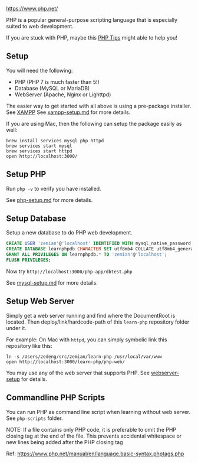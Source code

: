 https://www.php.net/

PHP is a popular general-purpose scripting language that is especially suited to web development.

If you are stuck with PHP, maybe this [PHP Tips](php-tips.md) might able to help you!

## Setup

You will need the following:

* PHP (PHP 7 is much faster than 5!)
* Database (MySQL or MariaDB)
* WebServer (Apache, Nginx or Lighttpd)

The easier way to get started with all above is using a pre-package installer. See [XAMPP](https://www.apachefriends.org/) See [xampp-setup.md](xampp-setup.md) for more details.

If you are using Mac, then the following can setup the package easily as well:

	brew install services mysql php httpd
	brew services start mysql
	brew services start httpd
	open http://localhost:3000/

## Setup PHP

Run `php -v` to verify you have installed. 

See [php-setup.md](php-setup.md) for more details.

## Setup Database

Setup a new database to do PHP web development.

```sql
CREATE USER 'zemian'@'localhost' IDENTIFIED WITH mysql_native_password BY 'test123';
CREATE DATABASE learnphpdb CHARACTER SET utf8mb4 COLLATE utf8mb4_general_ci;
GRANT ALL PRIVILEGES ON learnphpdb.* TO 'zemian'@'localhost';
FLUSH PRIVILEGES;
```

Now try `http://localhost:3000/php-app/dbtest.php`

See [mysql-setup.md](mysql-setup.md) for more details.

## Setup Web Server

Simply get a web server running and find where the DocumentRoot is located. Then deploy/link/hardcode-path of this `learn-php` repository folder under it.

For example: On Mac with `httpd`, you can simply symbolic link this repository like this:

	ln -s /Users/zedeng/src/zemian/learn-php /usr/local/var/www
	open http://localhost:3000/learn-php/php-web/

You may use any of the web server that supports PHP. See [webserver-setup](webserver-setup.md) for details.

## Commandline PHP Scripts

You can run PHP as command line script when learning without web server. See `php-scripts` folder. 

NOTE: If a file contains only PHP code, it is preferable to omit the PHP closing tag at the end of the file. This prevents accidental whitespace or new lines being added after the PHP closing tag

Ref: https://www.php.net/manual/en/language.basic-syntax.phptags.php
